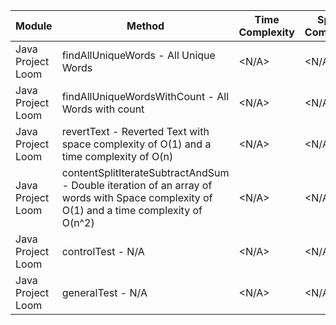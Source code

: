 | Module | Method | Time Complexity | Space Complexity | Repetitions | Measured Duration | Machine |
|---|---|---|---|---|---|---|
| Java Project Loom | findAllUniqueWords - All Unique Words | <N/A> | <N/A> | 10000 | 1411 | Prototype |
| Java Project Loom | findAllUniqueWordsWithCount - All Words with count | <N/A> | <N/A> | 10000 | 1477 | Prototype |
| Java Project Loom | revertText - Reverted Text with space complexity of O(1) and a time complexity of O(n) | <N/A> | <N/A> | 10000 | 352 | Prototype |
| Java Project Loom | contentSplitIterateSubtractAndSum - Double iteration of an array of words with Space complexity of O(1) and a time complexity of O(n^2) | <N/A> | <N/A> | 10000 | 1326 | Prototype |
| Java Project Loom | controlTest - N/A | <N/A> | <N/A> | 10000 | 693 | Prototype |
| Java Project Loom | generalTest - N/A | <N/A> | <N/A> | 10000 | 217 | Prototype |
